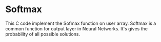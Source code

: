 # Softmax
This C code implement the Sofmax function on user array. Softmax is a common function for output layer in Neural Networks. It's gives the probability of all possible solutions.
